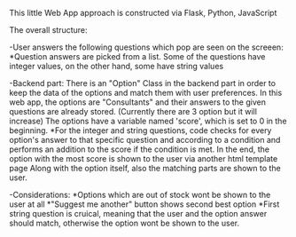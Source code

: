 This little Web App approach is constructed via Flask, Python, JavaScript

The overall structure:

-User answers the following questions which pop are seen on the screeen:
  *Question answers are picked from a list. Some of the questions have integer values, on the other hand, some have string values

-Backend part:
  There is an "Option" Class in the backend part in order to keep the data of the options and match them with user preferences. In this web app, the options are "Consultants" and
  their answers to the given questions are already stored. (Currently there are 3 option but it will increase)
  The options have a variable named 'score', which is set to 0 in the beginning.
  *For the integer and string questions, code checks for every option's answer to that specific question and according to a condition and performs an addition to the score if the condition is met.
  In the end, the option with the most score is shown to the user via another html template page
  Along with the option itself, also the matching parts are shown to the user.

-Considerations:
  *Options which are out of stock wont be shown to the user at all
  *"Suggest me another" button shows second best option 
  *First string question is cruical, meaning that the user and the option answer should match, otherwise the option wont be shown to the user.
  
